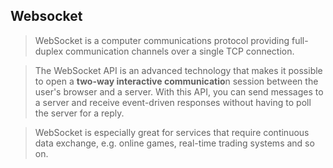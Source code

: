 ## Websocket

> WebSocket is a computer communications protocol providing full-duplex communication channels over a single TCP connection.

> The WebSocket API is an advanced technology that makes it possible to open a **two-way interactive communicatio**n session between the user's browser and a server. With this API, you can send messages to a server and receive event-driven responses without having to poll the server for a reply.

> WebSocket is especially great for services that require continuous data exchange, e.g. online games, real-time trading systems and so on.
> 
